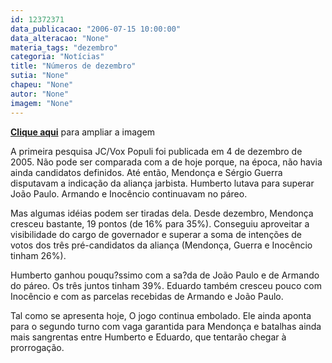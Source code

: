 ```yaml
---
id: 12372371
data_publicacao: "2006-07-15 10:00:00"
data_alteracao: "None"
materia_tags: "dezembro"
categoria: "Notícias"
title: "Números de dezembro"
sutia: "None"
chapeu: "None"
autor: "None"
imagem: "None"
---
```

<p><P><STRONG><A href=\"https://www2.uol.com.br/JC/sites/blogdaseleicoes/imagens/info_voxpopuli_dez05.gif\" target=_blank>Clique aqui</A></STRONG> para ampliar a imagem</P></p>
<p><P>A primeira pesquisa JC/Vox Populi foi publicada em 4 de dezembro de 2005. Não pode ser comparada com a de hoje porque, na época, não havia ainda candidatos definidos. Até então, Mendonça e Sérgio Guerra disputavam a indicação da aliança jarbista. Humberto lutava para superar João Paulo. Armando e Inocêncio continuavam no páreo.</P></p>
<p><P>Mas algumas idéias podem ser tiradas dela. Desde dezembro, Mendonça cresceu bastante, 19 pontos (de 16% para 35%). Conseguiu aproveitar a visibilidade do cargo de governador e superar a soma de intenções de votos dos três pré-candidatos da aliança (Mendonça, Guerra e Inocêncio tinham 26%).</P></p>
<p><P>Humberto ganhou pouqu?ssimo com a sa?da de João Paulo e de Armando do páreo. Os três juntos tinham 39%. Eduardo também cresceu pouco com Inocêncio e com as parcelas recebidas de Armando e João Paulo.</P></p>
<p><P>Tal como se apresenta hoje, O jogo continua embolado. Ele ainda aponta para o segundo turno com vaga garantida para Mendonça e batalhas ainda mais sangrentas entre Humberto e Eduardo, que tentarão chegar à prorrogação.</P></p>
<p><P>&nbsp;</P> </p>
